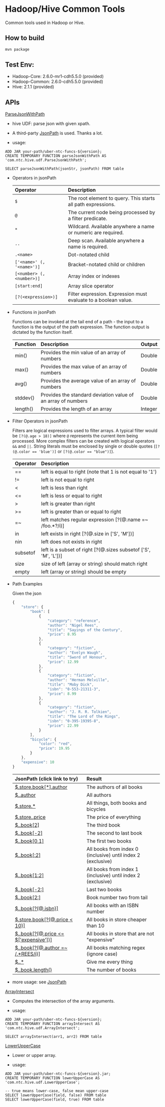 # Hadoop/Hive Common Tools

Common tools used in Hadoop or Hive.

## How to build

```bash
mvn package
```

## Test Env:
  - Hadoop-Core: 2.6.0-mr1-cdh5.5.0 (provided)
  - Hadoop-Common: 2.6.0-cdh5.5.0 (provided)
  - Hive: 2.1.1 (provided)

## APIs

[ParseJsonWithPath](src/main/java/com/ntc/hive/udf/ParseJsonWithPath.java)
  - hive UDF: parse json with given xpath. 
  - A third-party [JsonPath](https://github.com/jayway/JsonPath) is used. Thanks a lot.

  - usage:
  ```shell
  ADD JAR your-path/uber-ntc-funcs-${version};
  CREATE TEMPORARY FUNCTION parseJsonWithPath AS 'com.ntc.hive.udf.ParseJsonWithPath';
  
  SELECT parseJsonWithPath(jsonStr, jsonPath) FROM table
  ```

  - Operators in jsonPath
  
    | Operator                  | Description                                                        |
    | :------------------------ | :----------------------------------------------------------------- |
    | `$`                       | The root element to query. This starts all path expressions.       |
    | `@`                       | The current node being processed by a filter predicate.            |
    | `*`                       | Wildcard. Available anywhere a name or numeric are required.       |
    | `..`                      | Deep scan. Available anywhere a name is required.                  |
    | `.<name>`                 | Dot-notated child                                                  |
    | `['<name>' (, '<name>')]` | Bracket-notated child or children                                  |
    | `[<number> (, <number>)]` | Array index or indexes                                             |
    | `[start:end]`             | Array slice operator                                               |
    | `[?(<expression>)]`       | Filter expression. Expression must evaluate to a boolean value.    |
      
  - Functions in jsonPath
 
    Functions can be invoked at the tail end of a path - the input to a function is the output of the path expression. The function output is dictated by the function itself.
      
    | Function                  | Description                                                        | Output    |
    | :------------------------ | :----------------------------------------------------------------- |-----------|
    | min()                     | Provides the min value of an array of numbers                      | Double    |
    | max()                     | Provides the max value of an array of numbers                      | Double    |
    | avg()                     | Provides the average value of an array of numbers                  | Double    |
    | stddev()                  | Provides the standard deviation value of an array of numbers       | Double    |
    | length()                  | Provides the length of an array                                    | Integer   |
      
  - Filter Operators in jsonPath

    Filters are logical expressions used to filter arrays. A typical filter would be `[?(@.age > 18)]` where `@` represents the current item being processed. More complex filters can be created with logical operators `&&` and `||`. String literals must be enclosed by single or double quotes (`[?(@.color == 'blue')]` or `[?(@.color == "blue")]`).   
      
    | Operator                 | Description                                                       |
    | :----------------------- | :---------------------------------------------------------------- |
    | ==                       | left is equal to right (note that 1 is not equal to '1')          |
    | !=                       | left is not equal to right                                        |
    | <                        | left is less than right                                           |
    | <=                       | left is less or equal to right                                    |
    | >                        | left is greater than right                                        |
    | >=                       | left is greater than or equal to right                            |
    | =~                       | left matches regular expression  [?(@.name =~ /foo.*?/i)]         |
    | in                       | left exists in right [?(@.size in ['S', 'M'])]                    |
    | nin                      | left does not exists in right                                     |
    | subsetof                 | left is a subset of right [?(@.sizes subsetof ['S', 'M', 'L'])]   |
    | size                     | size of left (array or string) should match right                 |
    | empty                    | left (array or string) should be empty                            |
      
  - Path Examples

    Given the json
      
    ```javascript
    {
        "store": {
            "book": [
                {
                    "category": "reference",
                    "author": "Nigel Rees",
                    "title": "Sayings of the Century",
                    "price": 8.95
                },
                {
                    "category": "fiction",
                    "author": "Evelyn Waugh",
                    "title": "Sword of Honour",
                    "price": 12.99
                },
                {
                    "category": "fiction",
                    "author": "Herman Melville",
                    "title": "Moby Dick",
                    "isbn": "0-553-21311-3",
                    "price": 8.99
                },
                {
                    "category": "fiction",
                    "author": "J. R. R. Tolkien",
                    "title": "The Lord of the Rings",
                    "isbn": "0-395-19395-8",
                    "price": 22.99
                }
            ],
            "bicycle": {
                "color": "red",
                "price": 19.95
            }
        },
        "expensive": 10
    }
    ```
      
    | JsonPath (click link to try)                                                                                                                  | Result                                                       |
    | :-------------------------------------------------------------------------------------------------------------------------------------------- | :----------------------------------------------------------- |
    | <a href="http://jsonpath.herokuapp.com/?path=$.store.book[*].author" target="_blank">$.store.book[*].author</a>                               | The authors of all books                                     |
    | <a href="http://jsonpath.herokuapp.com/?path=$..author" target="_blank">$..author</a>                                                         | All authors                                                  |
    | <a href="http://jsonpath.herokuapp.com/?path=$.store.*" target="_blank">$.store.*</a>                                                         | All things, both books and bicycles                          |
    | <a href="http://jsonpath.herokuapp.com/?path=$.store..price" target="_blank">$.store..price</a>                                               | The price of everything                                      |
    | <a href="http://jsonpath.herokuapp.com/?path=$..book[2]" target="_blank">$..book[2]</a>                                                       | The third book                                               |
    | <a href="http://jsonpath.herokuapp.com/?path=$..book[2]" target="_blank">$..book[-2]</a>                                                      | The second to last book                                      |
    | <a href="http://jsonpath.herokuapp.com/?path=$..book[0,1]" target="_blank">$..book[0,1]</a>                                                   | The first two books                                          |
    | <a href="http://jsonpath.herokuapp.com/?path=$..book[:2]" target="_blank">$..book[:2]</a>                                                     | All books from index 0 (inclusive) until index 2 (exclusive) |
    | <a href="http://jsonpath.herokuapp.com/?path=$..book[1:2]" target="_blank">$..book[1:2]</a>                                                   | All books from index 1 (inclusive) until index 2 (exclusive) |
    | <a href="http://jsonpath.herokuapp.com/?path=$..book[-2:]" target="_blank">$..book[-2:]</a>                                                   | Last two books                                               |
    | <a href="http://jsonpath.herokuapp.com/?path=$..book[2:]" target="_blank">$..book[2:]</a>                                                     | Book number two from tail                                    |
    | <a href="http://jsonpath.herokuapp.com/?path=$..book[?(@.isbn)]" target="_blank">$..book[?(@.isbn)]</a>                                       | All books with an ISBN number                                |
    | <a href="http://jsonpath.herokuapp.com/?path=$.store.book[?(@.price < 10)]" target="_blank">$.store.book[?(@.price < 10)]</a>                 | All books in store cheaper than 10                           |
    | <a href="http://jsonpath.herokuapp.com/?path=$..book[?(@.price <= $['expensive'])]" target="_blank">$..book[?(@.price <= $['expensive'])]</a> | All books in store that are not "expensive"                  |
    | <a href="http://jsonpath.herokuapp.com/?path=$..book[?(@.author =~ /.*REES/i)]" target="_blank">$..book[?(@.author =~ /.*REES/i)]</a>         | All books matching regex (ignore case)                       |
    | <a href="http://jsonpath.herokuapp.com/?path=$..*" target="_blank">$..*</a>                                                                   | Give me every thing                                          |
    | <a href="http://jsonpath.herokuapp.com/?path=$..book.length()" target="_blank">$..book.length()</a>                                           | The number of books                                          |

  - more usage: see [JsonPath](https://github.com/jayway/JsonPath)

[ArrayIntersect](src/main/java/com/ntc/hive/udf/ArrayIntersect.java)
  - Computes the intersection of the array arguments.

  - usage:
  ```shell
  ADD JAR your-path/uber-ntc-funcs-${version};
  CREATE TEMPORARY FUNCTION arrayIntersect AS 'com.ntc.hive.udf.ArrayIntersect';
  
  SELECT arrayIntersect(arr1, arr2) FROM table
  ```

[LowerUpperCase](src/main/java/com/ntc/hive/udf/LowerUpperCase.java)
  - Lower or upper array.

  - usage:
  ```shell
  ADD JAR your-path/uber-ntc-funcs-${version}.jar;
  CREATE TEMPORARY FUNCTION lowerUpperCase AS 'com.ntc.hive.udf.LowerUpperCase';
  
  -- true means lower-case, false mean upper-case
  SELECT lowerUpperCase(field, false) FROM table
  SELECT lowerUpperCase(field, true) FROM table
  ```
